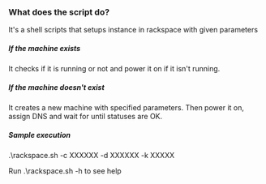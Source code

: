 
### What does the script do?
It's a shell scripts that setups instance in rackspace with given parameters

##### If the machine exists
It checks if it is running or not and power it on if it isn't running.

##### If the machine doesn't exist
It creates a new machine with specified parameters. 
Then power it on, assign DNS and wait for until statuses are OK.

##### Sample execution
.\rackspace.sh -c XXXXXX -d XXXXXX -k XXXXX


Run .\rackspace.sh -h to see help

